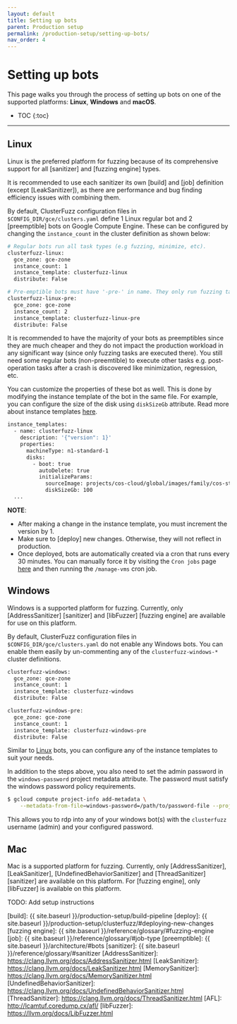 ```yaml
---
layout: default
title: Setting up bots
parent: Production setup
permalink: /production-setup/setting-up-bots/
nav_order: 4
---
```


# Setting up bots
This page walks you through the process of setting up bots on one of the supported platforms:
**Linux**, **Windows** and **macOS**.

- TOC
{:toc}
---

## Linux

Linux is the preferred platform for fuzzing because of its comprehensive support for all
[sanitizer] and [fuzzing engine] types.

It is recommended to use each sanitizer its own [build] and [job] definition
(except [LeakSanitizer]), as there are performance and bug finding efficiency issues with
combining them.

By default, ClusterFuzz configuration files in `$CONFIG_DIR/gce/clusters.yaml` define 1 Linux
regular bot and 2 [preemptible] bots on Google Compute Engine. These can be configured by
changing the `instance_count` in the cluster definition as shown below:
```bash
# Regular bots run all task types (e.g fuzzing, minimize, etc).
clusterfuzz-linux:
  gce_zone: gce-zone
  instance_count: 1
  instance_template: clusterfuzz-linux
  distribute: False

# Pre-emptible bots must have '-pre-' in name. They only run fuzzing tasks.
clusterfuzz-linux-pre:
  gce_zone: gce-zone
  instance_count: 2
  instance_template: clusterfuzz-linux-pre
  distribute: False
```

It is recommended to have the majority of your bots as preemptibles since they are much cheaper
and they do not impact the production workload in any significant way (since only fuzzing tasks
are executed there). You still need some regular bots (non-preemtible) to execute other tasks
e.g. post-operation tasks after a crash is discovered like minimization, regression, etc.

You can customize the properties of these bot as well. This is done by modifying the instance
template of the bot in the same file. For example, you can configure the size of the disk using
`diskSizeGb` attribute. Read more about instance templates
[here](https://cloud.google.com/compute/docs/instance-templates/).

```bash
instance_templates:
  - name: clusterfuzz-linux
    description: '{"version": 1}'
    properties:
      machineType: n1-standard-1
      disks:
        - boot: true
          autoDelete: true
          initializeParams:
            sourceImage: projects/cos-cloud/global/images/family/cos-stable
            diskSizeGb: 100
  ...
```

**NOTE**:
* After making a change in the instance template, you must increment the version by 1.
* Make sure to [deploy] new changes. Otherwise, they will not reflect in production.
* Once deployed, bots are automatically created via a cron that runs every 30 minutes.
  You can manually force it by visiting the `Cron jobs` page
  [here](https://console.cloud.google.com/appengine/cronjobs) and then running the
  `/manage-vms` cron job.

## Windows

Windows is a supported platform for fuzzing. Currently, only [AddressSanitizer] [sanitizer]
and [libFuzzer] [fuzzing engine] are available for use on this platform.

By default, ClusterFuzz configuration files in `$CONFIG_DIR/gce/clusters.yaml` do not
enable any Windows bots. You can enable them easily by un-commenting any of the
`clusterfuzz-windows-*` cluster definitions.

```bash
clusterfuzz-windows:
  gce_zone: gce-zone
  instance_count: 1
  instance_template: clusterfuzz-windows
  distribute: False

clusterfuzz-windows-pre:
  gce_zone: gce-zone
  instance_count: 1
  instance_template: clusterfuzz-windows-pre
  distribute: False
```

Similar to [Linux](#linux) bots, you can configure any of the instance templates to suit your needs.

In addition to the steps above, you also need to set the admin password in the `windows-password`
project metadata attribute. The password must satisfy the windows password policy requirements.

```bash
$ gcloud compute project-info add-metadata \
    --metadata-from-file=windows-password=/path/to/password-file --project=$CLOUD_PROJECT_ID
```
This allows you to rdp into any of your windows bot(s) with the `clusterfuzz` username (admin) and
your configured password.

## Mac

Mac is a supported platform for fuzzing. Currently, only [AddressSanitizer], [LeakSanitizer],
[UndefinedBehaviorSanitizer] and [ThreadSanitizer] [sanitizer] are available on this platform.
For [fuzzing engine], only [libFuzzer] is available on this platform.

TODO: Add setup instructions

[build]: {{ site.baseurl }}/production-setup/build-pipeline
[deploy]: {{ site.baseurl }}/production-setup/clusterfuzz/#deploying-new-changes
[fuzzing engine]: {{ site.baseurl }}/reference/glossary/#fuzzing-engine
[job]: {{ site.baseurl }}/reference/glossary/#job-type
[preemptible]: {{ site.baseurl }}/architecture/#bots
[sanitizer]: {{ site.baseurl }}/reference/glossary/#sanitizer
[AddressSanitizer]: https://clang.llvm.org/docs/AddressSanitizer.html
[LeakSanitizer]: https://clang.llvm.org/docs/LeakSanitizer.html
[MemorySanitizer]: https://clang.llvm.org/docs/MemorySanitizer.html
[UndefinedBehaviorSanitizer]: https://clang.llvm.org/docs/UndefinedBehaviorSanitizer.html
[ThreadSanitizer]: https://clang.llvm.org/docs/ThreadSanitizer.html
[AFL]: http://lcamtuf.coredump.cx/afl/
[libFuzzer]: https://llvm.org/docs/LibFuzzer.html
